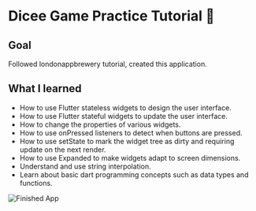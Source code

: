 
# Dicee Game Practice Tutorial 🎲

## Goal

Followed londonappbrewery tutorial, created this application.

## What I learned

- How to use Flutter stateless widgets to design the user interface.
- How to use Flutter stateful widgets to update the user interface.
- How to change the properties of various widgets.
- How to use onPressed listeners to detect when buttons are pressed.
- How to use setState to mark the widget tree as dirty and requiring update on the next render.
- How to use Expanded to make widgets adapt to screen dimensions.
- Understand and use string interpolation.
- Learn about basic dart programming concepts such as data types and functions.



![Finished App](https://github.com/londonappbrewery/Images/blob/master/dicee-demo.gif)


